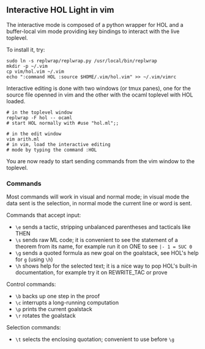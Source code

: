 ## Interactive HOL Light in vim

The interactive mode is composed of a python wrapper for
HOL and a buffer-local vim mode providing key bindings
to interact with the live toplevel.

To install it, try:

    sudo ln -s replwrap/replwrap.py /usr/local/bin/replwrap
    mkdir -p ~/.vim
    cp vim/hol.vim ~/.vim
    echo ":command HOL :source $HOME/.vim/hol.vim" >> ~/.vim/vimrc

Interactive editing is done with two windows (or tmux panes),
one for the source file openned in vim and the other with the
ocaml toplevel with HOL loaded.

    # in the toplevel window
    replwrap -F hol -- ocaml
    # start HOL normally with #use "hol.ml";;

    # in the edit window
    vim arith.ml
    # in vim, load the interactive editing
    # mode by typing the command :HOL

You are now ready to start sending commands from the vim window
to the toplevel.

### Commands

Most commands will work in visual and normal mode; in visual mode
the data sent is the selection, in normal mode the current line
or word is sent.

Commands that accept input:

  - `\e` sends a tactic, stripping unbalanced parentheses and
    tacticals like THEN
  - `\s` sends raw ML code; it is convenient to see the statement
    of a theorem from its name, for example run it on ONE to see
    `|- 1 = SUC 0`
  - `\g` sends a quoted formula as new goal on the goalstack,
    see HOL's help for `g` (using `\h`)
  - `\h` shows help for the selected text; it is a nice way to
    pop HOL's built-in documentation, for example try it on
    REWRITE_TAC or prove

Control commands:

  - `\b` backs up one step in the proof
  - `\c` interrupts a long-running computation
  - `\p` prints the current goalstack
  - `\r` rotates the goalstack

Selection commands:

  - `\t` selects the enclosing quotation; convenient to use
    before `\g`
